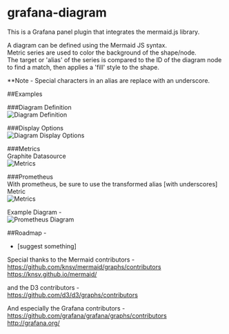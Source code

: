 # grafana-diagram

This is a Grafana panel plugin that integrates the mermaid.js library.



A diagram can be defined using the Mermaid JS syntax.  
Metric series are used to color the background of the shape/node.  
The target or 'alias' of the series is compared to the ID of the diagram node to find a match, then applies a 'fill' style to the shape.   

**Note - Special characters in an alias are replace with an underscore.

##Examples  

###Diagram Definition  
![Diagram Definition](https://raw.githubusercontent.com/jdbranham/grafana-diagram/master/src/img/diagram_definition.PNG?raw=true)  

###Display Options  
![Diagram Display Options](https://raw.githubusercontent.com/jdbranham/grafana-diagram/master/src/img/diagram_display.PNG?raw=true)  

###Metrics  
Graphite Datasource  
![Metrics](https://raw.githubusercontent.com/jdbranham/grafana-diagram/master/src/img/diagram_metrics_graphite.PNG?raw=true) 

###Prometheus  
With prometheus, be sure to use the transformed alias [with underscores]  
Metric  
![Metrics](https://raw.githubusercontent.com/jdbranham/grafana-diagram/master/src/img/diagram_metrics_prometheus.PNG?raw=true)  

Example Diagram -  
![Prometheus Diagram](https://raw.githubusercontent.com/jdbranham/grafana-diagram/master/src/img/diagram_prometheus.PNG?raw=true)  
 

##Roadmap -  
- [suggest something] 




Special thanks to the Mermaid contributors -  
https://github.com/knsv/mermaid/graphs/contributors  
https://knsv.github.io/mermaid/  

and the D3 contributors -  
https://github.com/d3/d3/graphs/contributors  

And especially the Grafana contributors -  
https://github.com/grafana/grafana/graphs/contributors   
http://grafana.org/  

